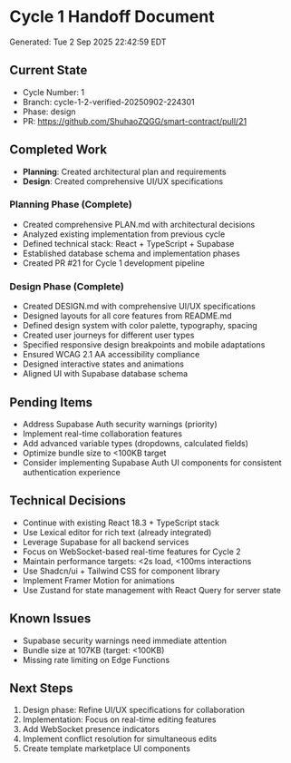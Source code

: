 # Cycle 1 Handoff Document

Generated: Tue  2 Sep 2025 22:42:59 EDT

## Current State
- Cycle Number: 1
- Branch: cycle-1-2-verified-20250902-224301
- Phase: design
- PR: https://github.com/ShuhaoZQGG/smart-contract/pull/21

## Completed Work
<!-- Updated by each agent as they complete their phase -->
- **Planning**: Created architectural plan and requirements
- **Design**: Created comprehensive UI/UX specifications

### Planning Phase (Complete)
- Created comprehensive PLAN.md with architectural decisions
- Analyzed existing implementation from previous cycle
- Defined technical stack: React + TypeScript + Supabase
- Established database schema and implementation phases
- Created PR #21 for Cycle 1 development pipeline

### Design Phase (Complete)
- Created DESIGN.md with comprehensive UI/UX specifications
- Designed layouts for all core features from README.md
- Defined design system with color palette, typography, spacing
- Created user journeys for different user types
- Specified responsive design breakpoints and mobile adaptations
- Ensured WCAG 2.1 AA accessibility compliance
- Designed interactive states and animations
- Aligned UI with Supabase database schema

## Pending Items
<!-- Items that need attention in the next phase or cycle -->
- Address Supabase Auth security warnings (priority)
- Implement real-time collaboration features
- Add advanced variable types (dropdowns, calculated fields)
- Optimize bundle size to <100KB target
- Consider implementing Supabase Auth UI components for consistent authentication experience

## Technical Decisions
<!-- Important technical decisions made during this cycle -->
- Continue with existing React 18.3 + TypeScript stack
- Use Lexical editor for rich text (already integrated)
- Leverage Supabase for all backend services
- Focus on WebSocket-based real-time features for Cycle 2
- Maintain performance targets: <2s load, <100ms interactions
- Use Shadcn/ui + Tailwind CSS for component library
- Implement Framer Motion for animations
- Use Zustand for state management with React Query for server state

## Known Issues
<!-- Issues discovered but not yet resolved -->
- Supabase security warnings need immediate attention
- Bundle size at 107KB (target: <100KB)
- Missing rate limiting on Edge Functions

## Next Steps
<!-- Clear action items for the next agent/cycle -->
1. Design phase: Refine UI/UX specifications for collaboration
2. Implementation: Focus on real-time editing features
3. Add WebSocket presence indicators
4. Implement conflict resolution for simultaneous edits
5. Create template marketplace UI components

